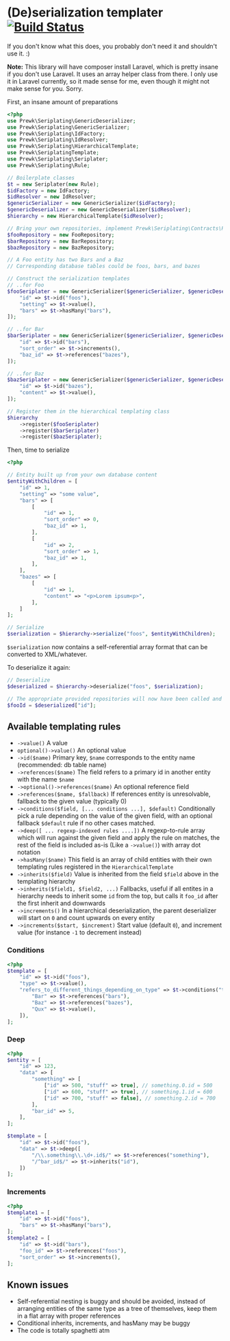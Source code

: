 (De)serialization templater [![Build Status](https://travis-ci.org/prewk/seriplating.svg?branch=master)](https://travis-ci.org/prewk/seriplating)
====================

If you don't know what this does, you probably don't need it and shouldn't use it. :)

__Note:__ This library will have composer install Laravel, which is pretty insane if you don't use Laravel. It uses an array helper class from there. I only use it in Laravel currently, so it made sense for me, even though it might not make sense for you. Sorry.

First, an insane amount of preparations

````php
<?php
use Prewk\Seriplating\GenericDeserializer;
use Prewk\Seriplating\GenericSerializer;
use Prewk\Seriplating\IdFactory;
use Prewk\Seriplating\IdResolver;
use Prewk\Seriplating\HierarchicalTemplate;
use Prewk\SeriplatingTemplate;
use Prewk\Seriplating\Seriplater;
use Prewk\Seriplating\Rule;

// Boilerplate classes
$t = new Seriplater(new Rule);
$idFactory = new IdFactory;
$idResolver = new IdResolver;
$genericSerializer = new GenericSerializer($idFactory);
$genericDeserializer = new GenericDeserializer($idResolver);
$hierarchy = new HierarchicalTemplate($idResolver);

// Bring your own repositories, implement Prewk\Seriplating\Contracts\RepositoryInterface
$fooRepository = new FooRepository;
$barRepository = new BarRepository;
$bazRepository = new BazRepository;

// A Foo entity has two Bars and a Baz
// Corresponding database tables could be foos, bars, and bazes

// Construct the serialization templates
// ..for Foo
$fooSeriplater = new GenericSerializer($genericSerializer, $genericDeserializer, fooRepository, [
    "id" => $t->id("foos"),
    "setting" => $t->value(),
    "bars" => $t->hasMany("bars"),
]);

// ..for Bar
$barSeriplater = new GenericSerializer($genericSerializer, $genericDeserializer, barRepository, [
    "id" => $t->id("bars"),
    "sort_order" => $t->increments(),
    "baz_id" => $t->references("bazes"),
]);

// ..for Baz
$bazSeriplater = new GenericSerializer($genericSerializer, $genericDeserializer, bazRepository, [
    "id" => $t->id("bazes"),
    "content" => $t->value(),
]);

// Register them in the hierarchical templating class
$hierarchy
    ->register($fooSeriplater)
    ->register($barSeriplater)
    ->register($bazSeriplater);
````

Then, time to serialize

````php
<?php

// Entity built up from your own database content
$entityWithChildren = [
    "id" => 1,
    "setting" => "some value",
    "bars" => [
        [
            "id" => 1,
            "sort_order" => 0,
            "baz_id" => 1,
        ],
        [
            "id" => 2,
            "sort_order" => 1,
            "baz_id" => 1,
        ],
    ],
    "bazes" => [
        [
            "id" => 1,
            "content" => "<p>Lorem ipsum<p>",
        ],
    ]
];

// Serialize
$serialization = $hierarchy->serialize("foos", $entityWithChildren);
````

`$serialization` now contains a self-referential array format that can be converted to XML/whatever.

To deserialize it again:

````php
// Deserialize
$deserialized = $hierarchy->deserialize("foos", $serialization);

// The appropriate provided repositories will now have been called and entities will be created in the db
$fooId = $deserialized["id"];
````

## Available templating rules

* `->value()` A value
* `optional()->value()` An optional value
* `->id($name)` Primary key, `$name` corresponds to the entity name (recommended: db table name)
* `->references($name)` The field refers to a primary id in another entity with the name `$name`
* `->optional()->references($name)` An optional reference field
* `->references($name, $fallback)` If references entity is unresolvable, fallback to the given value (typically 0)
* `->conditions($field, [... conditions ...], $default)` Conditionally pick a rule depending on the value of the given field, with an optional fallback `$default` rule if no other cases matched.
* `->deep([ ... regexp-indexed rules ....])` A regexp-to-rule array which will run against the given field and apply the rule on matches, the rest of the field is included as-is (Like a `->value()`) with array dot notation
* `->hasMany($name)` This field is an array of child entities with their own templating rules registered in the `HierarchicalTemplate`
* `->inherits($field)` Value is inherited from the field `$field` above in the templating hierarchy
* `->inherits($field1, $field2, ...)` Fallbacks, useful if all entites in a hierarchy needs to inherit some `id` from the top, but calls it `foo_id` after the first inherit and downwards
* `->increments()` In a hierarchical deserialization, the parent deserializer will start on `0` and count upwards on every entity
* `->increments($start, $increment)` Start value (default `0`), and increment value (for instance `-1` to decrement instead)

### Conditions

````php
<?php
$template = [
    "id" => $t->id("foos"),
    "type" => $t->value(),
    "refers_to_different_things_depending_on_type" => $t->conditions("type", [
        "Bar" => $t->references("bars"),
        "Baz" => $t->references("bazes"),
        "Qux" => $t->value(),
    ]),
];
````

### Deep

````php
<?php
$entity = [
    "id" => 123,
    "data" => [
        "something" => [
            ["id" => 500, "stuff" => true], // something.0.id = 500
            ["id" => 600, "stuff" => true], // something.1.id = 600
            ["id" => 700, "stuff" => false], // something.2.id = 700
        ],
        "bar_id" => 5,
    ],
];

$template = [
    "id" => $t->id("foos"),
    "data" => $t->deep([
        "/\\.something\\.\d+.id$/" => $t->references("something"),
        "/^bar_id$/" => $t->inherits("id"),
    ])
];
````

### Increments
````php
<?php
$template1 = [
    "id" => $t->id("foos"),
    "bars" => $t->hasMany("bars"),
];
$template2 = [
    "id" => $t->id("bars"),
    "foo_id" => $t->references("foos"),
    "sort_order" => $t->increments(),
];
````

## Known issues

* Self-referential nesting is buggy and should be avoided, instead of arranging entities of the same type as a tree of themselves, keep them in a flat array with proper references
* Conditional inherits, increments, and hasMany may be buggy
* The code is totally spaghetti atm
